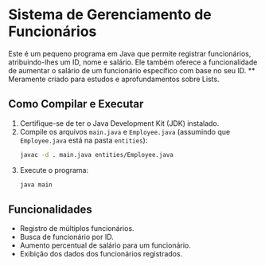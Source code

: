 # Sistema de Gerenciamento de Funcionários

Este é um pequeno programa em Java que permite registrar funcionários, atribuindo-lhes um ID, nome e salário. Ele também oferece a funcionalidade de aumentar o salário de um funcionário específico com base no seu ID.
** Meramente criado para estudos e aprofundamentos sobre Lists.

## Como Compilar e Executar

1.  Certifique-se de ter o Java Development Kit (JDK) instalado.
2.  Compile os arquivos `main.java` e `Employee.java` (assumindo que `Employee.java` está na pasta `entities`):
    ```bash
    javac -d . main.java entities/Employee.java
    ```
3.  Execute o programa:
    ```bash
    java main
    ```

## Funcionalidades

* Registro de múltiplos funcionários.
* Busca de funcionário por ID.
* Aumento percentual de salário para um funcionário.
* Exibição dos dados dos funcionários registrados.
